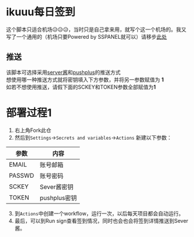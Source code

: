 # ikuuu每日签到

这个脚本只适合机场😥😥😥，当时只是自己拿来用，就写个这一个机场的。我又写了一个通用的（机场只要Powered by SSPANEL就可以）请移步<a href = 'https://github.com/bighammer-link/jichang_checkin'>此处</a>
## 推送
  该脚本可选择采用<a href='https://sct.ftqq.com/'>server酱</a>和<a href = 'https://www.pushplus.plus/'>pushplus</a>的推送方式
  <br/>想使用哪一种推送方式就将密钥填入下方参数，并将另一参数赋值为 <b>1</b>
  <br/>如若不想使用推送，请假下面的SCKEY和TOKEN参数全部赋值为<b>1</b>
  

# 部署过程1
 
1. 右上角Fork此仓
2. 然后到`Settings`→`Secrets and variables`→`Actions` 新建以下参数：

| 参数   |  内容  | 
| ------------ |  ------------ |
| EMAIL  |  账号邮箱  |
| PASSWD |  账号密码  |
| SCKEY  |  Sever酱密钥  |
| TOKEN  |  pushplus密钥  |

3. 到`Actions`中创建一个workflow，运行一次，以后每天项目都会自动运行。
4. 最后，可以到Run sign查看签到情况，同时也会也会将签到详情推送到Sever酱。
